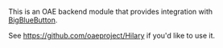 This is an OAE backend module that provides integration with [BigBlueButton](http://bigbluebutton.org/).

See https://github.com/oaeproject/Hilary if you'd like to use it.
